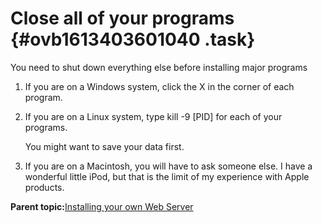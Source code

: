 # Close all of your programs {#ovb1613403601040 .task}

You need to shut down everything else before installing major programs

1.  If you are on a Windows system, click the X in the corner of each program.

2.  If you are on a Linux system, type kill -9 \[PID\] for each of your programs.

    You might want to save your data first.

3.  If you are on a Macintosh, you will have to ask someone else. I have a wonderful little iPod, but that is the limit of my experience with Apple products.


**Parent topic:**[Installing your own Web Server](sll1613403600978.md)

